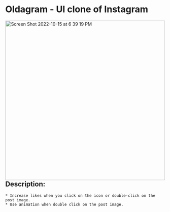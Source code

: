 # Oldagram - UI clone of Instagram

[<img align="left" width="503" alt="Screen Shot 2022-10-15 at 6 39 19 PM" src="https://user-images.githubusercontent.com/82247833/196013851-7f91f8a0-ca0a-4af1-a299-d7002dbbac1a.png">](https://frontendella.github.io/Oldagram---clone-of-Instagram/)

## Description:

    * Increase likes when you click on the icon or double-click on the post image.
    * Use animation when double click on the post image.
